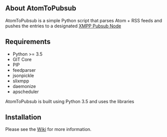 ## About AtomToPubsub

AtomToPubsub is a simple Python script that parses Atom + RSS feeds and pushes
the entries to a designated [XMPP Pubsub Node](http://xmpp.org/extensions/xep-0060.html)

## Requirements

* Python >= 3.5
* GIT Core
* PIP
* feedparser
* jsonpickle
* slixmpp
* daemonize
* apscheduler

AtomToPubsub is built using Python 3.5 and uses the libraries

## Installation

Please see the [Wiki](https://github.com/edhelas/atomtopubsub/wiki) for more information.
